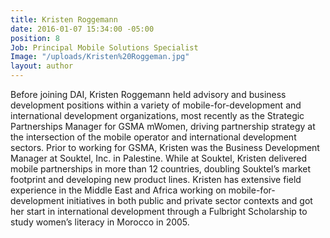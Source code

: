 ```yaml
---
title: Kristen Roggemann
date: 2016-01-07 15:34:00 -05:00
position: 8
Job: Principal Mobile Solutions Specialist
Image: "/uploads/Kristen%20Roggeman.jpg"
layout: author
---
```


Before joining DAI, Kristen Roggemann held advisory and business development positions within a variety of mobile-for-development and international development organizations, most recently as the Strategic Partnerships Manager for GSMA mWomen, driving partnership strategy at the intersection of the mobile operator and international development sectors. Prior to working for GSMA, Kristen was the Business Development Manager at Souktel, Inc. in Palestine. While at Souktel, Kristen delivered mobile partnerships in more than 12 countries, doubling Souktel’s market footprint and developing new product lines. Kristen has extensive field experience in the Middle East and Africa working on mobile-for-development initiatives in both public and private sector contexts and got her start in international development through a Fulbright Scholarship to study women’s literacy in Morocco in 2005.